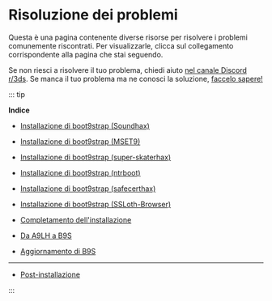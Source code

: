 # Risoluzione dei problemi

Questa è una pagina contenente diverse risorse per risolvere i problemi comunemente riscontrati. Per visualizzarle, clicca sul collegamento corrispondente alla pagina che stai seguendo.

Se non riesci a risolvere il tuo problema, chiedi aiuto [nel canale Discord r/3ds](https://discord.gg/3ds). Se manca il tuo problema ma ne conosci la soluzione, [faccelo sapere!](https://github.com/hacks-guide/Guide_3DS/issues)

::: tip

**Indice**

- [Installazione di boot9strap (Soundhax)](troubleshooting-soundhax)

- [Installazione di boot9strap (MSET9)](troubleshooting-mset9)

- [Installazione di boot9strap (super-skaterhax)](troubleshooting-super-skaterhax)

- [Installazione di boot9strap (ntrboot)](troubleshooting-ntrboot)

- [Installazione di boot9strap (safecerthax)](troubleshooting-safecerthax)

- [Installazione di boot9strap (SSLoth-Browser)](troubleshooting-ssloth-browser)

- [Completamento dell'installazione](troubleshooting-finalizing-setup)

- [Da A9LH a B9S](troubleshooting-a9lh-to-b9s)

- [Aggiornamento di B9S](troubleshooting-updating-b9s)

---

- [Post-installazione](troubleshooting-post-install)

:::
